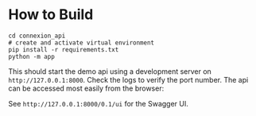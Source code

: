 # How to Build

```shell
cd connexion_api
# create and activate virtual environment
pip install -r requirements.txt
python -m app
```

This should start the demo api using a development server on `http://127.0.0.1:8000`. Check the logs to verify the port number. The api can be accessed most easily from the browser:

See `http://127.0.0.1:8000/0.1/ui` for the Swagger UI.
